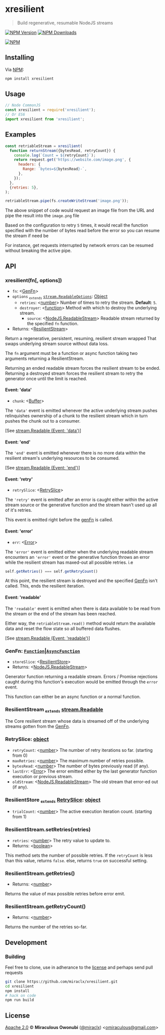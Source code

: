 # xresilient

> Build regenerative, resumable NodeJS streams

[![NPM Version][npm-image]][npm-url]
[![NPM Downloads][downloads-image]][downloads-url]

[![NPM][npm-image-url]][npm-url]

## Installing

Via [NPM][npm]:

``` bash
npm install xresilient
```

## Usage

``` javascript
// Node CommonJS
const xresilient = require('xresilient');
// Or ES6
import xresilient from 'xresilient';
```

## Examples

``` javascript
const retriableStream = xresilient(
  function returnStream({bytesRead, retryCount}) {
    console.log(`Count = ${retryCount}`);
    return request.get('https://website.com/image.png', {
      headers: {
        Range: `bytes=${bytesRead}-`,
      },
    });
  },
  {retries: 5},
);

retriableStream.pipe(fs.createWriteStream('image.png'));
```

The above snippet of code would request an image file from the URL and pipe the result into the `image.png` file

Based on the configuration to retry `5` times, it would recall the function specified with the number of bytes read before the error so you can resume the stream if need be

For instance, get requests interrupted by network errors can be resumed without breaking the active pipe.

## API

### xresilient(fn[, options])

* `fn`: &lt;[GenFn](#genfn)&gt;
* `options` <sub>`extends`</sub> [`stream.ReadableOptions`][stream.ReadableOptions]: [Object][object]
  * `retries`: &lt;[number][]&gt; Number of times to retry the stream. **Default**: `5`.
  * `destroyer`: &lt;[function][]&gt; Method with which to destroy the underlying stream.
    * `source`: &lt;[NodeJS.ReadableStream][]&gt; Readable stream returned by the specified `fn` function.
* Returns: &lt;[ResilientStream](#resilientstream)&gt;

Return a regenerative, persistent, resuming, resilient stream wrapped
That swaps underlying stream source without data loss.

The `fn` argument must be a function or async function taking two arguments returning a ResilientStream.

Returning an ended readable stream forces the resilient stream to be ended.
Returning a destroyed stream forces the resilient stream to retry the generator once until the limit is reached.

#### Event: 'data'

* `chunk`: &lt;[Buffer][buffer]&gt;

The `'data'` event is emitted whenever the active underlying stream pushes relinquishes ownership of a chunk to the resilient stream which in turn pushes the chunk out to a consumer.

[See [stream.Readable (Event: 'data')](https://nodejs.org/api/stream.html#stream_event_data)]

#### Event: 'end'

The `'end'` event is emitted whenever there is no more data within the resilient stream's underlying resources to be consumed.

[See [stream.Readable (Event: 'end')](https://nodejs.org/api/stream.html#stream_event_end)]

#### Event: 'retry'

* `retrySlice`: &lt;[RetrySlice](#retryslice)&gt;

The `'retry'` event is emitted after an error is caught either within the active stream source or the generative function and the stream hasn't used up all of it's retries.

This event is emitted right before the [genFn](#genfn) is called.

#### Event: 'error'

* `err`: &lt;[Error][]&gt;

The `'error'` event is emitted either when the underlying readable stream encounters an `'error'`  event or the generative function throws an error while the resilient stream has maxed-out all possible retries.
i.e

```javascript
self.getRetries() === self.getRetryCount()
```

At this point, the resilient stream is destroyed and the specified [GenFn](#genfn) isn't called.
This, ends the resilient iteration.

#### Event: 'readable'

The `'readable'` event is emitted when there is data available to be read from the stream or the end of the stream has been reached.

Either way, the `retriableStream.read()` method would return the available data and reset the flow state so all buffered data flushes.

[See [stream.Readable (Event: 'readable')](https://nodejs.org/api/stream.html#stream_event_readable)]

### <a id='genfn'></a>GenFn: [`Function`][function]|[`AsyncFunction`][asyncfunction]

* `storeSlice`: &lt;[ResilientStore](#resilientstore)&gt;
* Returns: &lt;[NodeJS.ReadableStream][]&gt;

Generator function returning a readable stream.
Errors / Promise rejections caught during this function's execution would be emitted through the `error` event.

This function can either be an async function or a normal function.

### <a id='resilientstream'></a>ResilientStream <sub>`extends`</sub> [stream.Readable][]

The Core resilient stream whose data is streamed off of the underlying streams gotten from the [GenFn](#genfn).

### <a id='retryslice'></a>RetrySlice: [object][]

* `retryCount`: &lt;[number][]&gt; The number of retry iterations so far. (starting from 0)
* `maxRetries`: &lt;[number][]&gt; The maximum number of retries possible.
* `bytesRead`: &lt;[number][]&gt; The number of bytes previously read (if any).
* `lastErr`: &lt;[Error][]&gt; The error emitted either by the last generator function execution or previous stream.
* `oldStream`: &lt;[NodeJS.ReadableStream][]&gt; The old stream that error-ed out (if any).

### <a id='resilientstore'></a>ResilientStore <sub>`extends`</sub> [RetrySlice](#retryslice): [object][]

* `trialCount`: &lt;[number][]&gt; The active execution iteration count. (starting from 1)

### <a id='resilientstream_setretries'></a>ResilientStream.setRetries(retries)

* `retries`: &lt;[number][]&gt; The retry value to update to.
* Returns: &lt;[boolean][]&gt;

This method sets the number of possible retries.
If the `retryCount` is less than this value, returns `false`.
else, returns `true` on successful setting.

### <a id='resilientstream_getretries'></a>ResilientStream.getRetries()

* Returns: &lt;[number][]&gt;

Returns the value of max possible retries before error emit.

### <a id='resilientstream_getretrycount'></a>ResilientStream.getRetryCount()

* Returns: &lt;[number][]&gt;

Returns the number of the retries so-far.

## Development

### Building

Feel free to clone, use in adherance to the [license](#license) and perhaps send pull requests

``` bash
git clone https://github.com/miraclx/xresilient.git
cd xresilient
npm install
# hack on code
npm run build
```

## License

[Apache 2.0][license] © **Miraculous Owonubi** ([@miraclx][author-url]) &lt;omiraculous@gmail.com&gt;

[stream.Readable]: https://nodejs.org/api/stream.html#stream_class_stream_readable
[NodeJS.ReadableStream]: https://nodejs.org/api/stream.html#stream_class_stream_readable
[stream.ReadableOptions]: https://nodejs.org/api/stream.html#stream_new_stream_readable_options

[npm]:  https://github.com/npm/cli "The Node Package Manager"
[license]:  LICENSE "Apache 2.0 License"
[author-url]: https://github.com/miraclx

[npm-url]: https://npmjs.org/package/xresilient
[npm-image]: https://badgen.net/npm/node/xresilient
[npm-image-url]: https://nodei.co/npm/xresilient.png?stars&downloads
[downloads-url]: https://npmjs.org/package/xresilient
[downloads-image]: https://badgen.net/npm/dm/xresilient

[any]: https://developer.mozilla.org/en-US/docs/Web/JavaScript/Data_structures#Data_types
[Error]: https://developer.mozilla.org/en-US/docs/Web/JavaScript/Reference/Global_Objects/Error
[number]: https://developer.mozilla.org/en-US/docs/Web/JavaScript/Data_structures#Number_type
[buffer]: https://nodejs.org/api/buffer.html#buffer_class_buffer
[object]: https://developer.mozilla.org/en-US/docs/Web/JavaScript/Reference/Global_Objects/Object
[boolean]: https://developer.mozilla.org/en-US/docs/Web/JavaScript/Data_structures#Boolean_type
[function]: https://developer.mozilla.org/en-US/docs/Web/JavaScript/Reference/Global_Objects/Function
[asyncfunction]: https://developer.mozilla.org/en-US/docs/Web/JavaScript/Reference/Global_Objects/AsyncFunction
